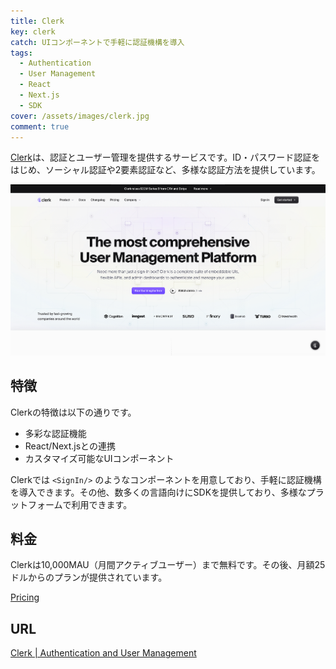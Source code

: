 ```yaml
---
title: Clerk
key: clerk
catch: UIコンポーネントで手軽に認証機構を導入
tags:
  - Authentication
  - User Management
  - React
  - Next.js
  - SDK
cover: /assets/images/clerk.jpg
comment: true
---
```


[Clerk](https://clerk.com/)は、認証とユーザー管理を提供するサービスです。ID・パスワード認証をはじめ、ソーシャル認証や2要素認証など、多様な認証方法を提供しています。

[![ClerkのWebサイト](/assets/images/clerk.jpg)](https://clerk.com/)

<!--more-->

## 特徴

Clerkの特徴は以下の通りです。

- 多彩な認証機能
- React/Next.jsとの連携
- カスタマイズ可能なUIコンポーネント

Clerkでは `<SignIn/>` のようなコンポーネントを用意しており、手軽に認証機構を導入できます。その他、数多くの言語向けにSDKを提供しており、多様なプラットフォームで利用できます。

## 料金

Clerkは10,000MAU（月間アクティブユーザー）まで無料です。その後、月額25ドルからのプランが提供されています。

[Pricing](https://clerk.com/pricing)

## URL

[Clerk \| Authentication and User Management](https://clerk.com/)
